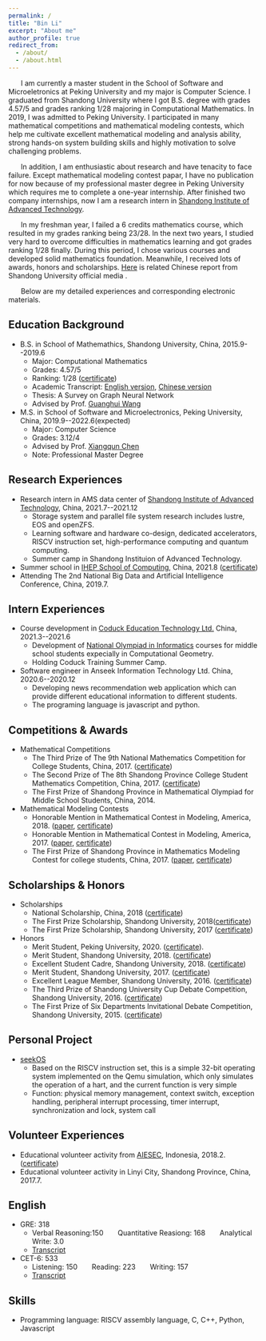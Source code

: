 ```yaml
---
permalink: /
title: "Bin Li"
excerpt: "About me"
author_profile: true
redirect_from: 
  - /about/
  - /about.html
---
```


&emsp;&ensp;  I am currently a master student in the School of Software and Microeletronics at Peking University and my major is Computer Science. 
I graduated from Shandong University where I got B.S. degree with grades 4.57/5 and grades ranking 1/28 majoring in Computational Mathematics. In 2019, I was admitted to Peking University. I participated in many mathematical competitions and mathematical modeling contests, which help me cultivate excellent mathematical modeling and analysis ability, strong hands-on system building skills and highly motivation to solve challenging problems. 

&emsp;&ensp;  In addition, I am enthusiastic about research and have tenacity to face failure. Except mathematical modeling contest papar, I have no publication for now because of my professional master degree in Peking University which requires me to complete a one-year internship. After finished two company internships,  now I am  a research intern in [Shandong Institute of Advanced Technology](http://www.sdiat.cn/).

&emsp;&ensp;  In my freshman year, I failed a 6 credits mathematics course, which resulted in my grades ranking being 23/28. In the next two years, I studied very hard to overcome difficulties in mathematics learning and got grades ranking 1/28 finally.  During this period, I chose various courses and developed solid mathematics foundation. Meanwhile, I received lots of awards, honors and scholarships. [Here](https://mp.weixin.qq.com/s/8xiYZdwlquxZYcx8gpXJ6Q) is related Chinese report from Shandong University official media .

&emsp;&ensp;  Below are my detailed experiences and corresponding electronic materials.  


## Education Background
+ B.S. in School of Mathemathics, Shandong University, China, 2015.9--2019.6
  - Major: Computational Mathematics
  - Grades: 4.57/5
  - Ranking: 1/28 ([certificate](https://alexli8.github.io/files/ranking.pdf))
  - Academic Transcript: [English version](https://alexli8.github.io/files/english%20transcript.pdf), [Chinese version](https://alexli8.github.io/files/chinese%20transcipt.pdf)
  - Thesis: A Survey on Graph Neural Network
  - Advised by Prof. [Guanghui Wang](https://faculty.sdu.edu.cn/wangguanghui1/zh_CN/index.htm)
+ M.S. in School of Software and Microelectronics, Peking University,  China, 2019.9--2022.6(expected)
  - Major: Computer Science
  - Grades: 3.12/4
  - Advised by Prof. [Xiangqun Chen](https://eecs.pku.edu.cn/info/1338/7117.htm)
  - Note: Professional Master Degree
<!--   - Academic Transcript: [English version](https://alexli8.github.io/files/master%20english%20transcript.pdf), [Chinese version](https://alexli8.github.io/files/master%20chinese%20transcript.pdf) -->


## Research Experiences
+ Research intern in AMS data center of [Shandong Institute of Advanced Technology](http://www.sdiat.cn/), China, 2021.7--2021.12
  + Storage system  and parallel file system research includes lustre, EOS and openZFS.
  + Learning software and hardware co-design, dedicated accelerators, RISCV instruction set, high-performance computing and quantum computing.
  + Summer camp in Shandong Instituion of Advanced Technology.
+ Summer school in [IHEP School of Computing](http://www.ihep.cas.cn/), China, 2021.8 ([certificate](https://alexli8.github.io/files/%E6%88%90%E7%BB%A9%E4%BC%98%E7%A7%80%E8%AF%81%E4%B9%A6-%E6%9D%8E%E6%96%8C.jpg))
+ Attending The 2nd National Big Data and Artificial Intelligence Conference, China, 2019.7.


## Intern Experiences
+ Course development in [Coduck Education Technology Ltd.](https://www.coduck.cn/) China, 2021.3--2021.6
  + Development of [National Olympiad in Informatics](https://zh.wikipedia.org/wiki/%E5%85%A8%E5%9B%BD%E9%9D%92%E5%B0%91%E5%B9%B4%E4%BF%A1%E6%81%AF%E5%AD%A6%E5%A5%A5%E6%9E%97%E5%8C%B9%E5%85%8B%E7%AB%9E%E8%B5%9B) courses for middle school students expecially in Computational Geometry.
  + Holding Coduck Training Summer Camp.
+ Software engineer in Anseek Information Technology Ltd. China, 2020.6--2020.12
  + Developing news recommendation web application which can provide different educational information to different students. 
  + The programing language is javascript and python. 


## Competitions & Awards
+ Mathematical Competitions
  + The Third Prize of The 9th National Mathematics Competition for College Students, China, 2017. ([certificate](https://alexli8.github.io/files/national%20math.jpg))
  + The Second Prize of The 8th Shandong Province College Student Mathematics Competition, China, 2017. ([certificate](https://alexli8.github.io/files/mathematics%20competation.jpg))
  + The First Prize of Shandong Province in Mathematical Olympiad for Middle School Students, China, 2014.
+ Mathematical Modeling Contests
  + Honorable Mention in Mathematical Contest in Modeling, America, 2018. ([paper](https://alexli8.github.io/files/MCM2018.pdf), [certificate](https://alexli8.github.io/files/MCM%202018.jpg))
  + Honorable Mention in Mathematical Contest in Modeling, America, 2017. ([paper](https://alexli8.github.io/files/MCM2017.pdf), [certificate](https://alexli8.github.io/files/MCM%202017.jpg))
  + The First Prize of Shandong Province in Mathematics Modeling Contest for college students, China, 2017. ([paper](https://alexli8.github.io/files/A201715010113_%E6%9D%8E%E6%96%8C_%E7%8E%8B%E6%B5%A9_%E5%BC%A0%E8%89%AF.pdf), [certificate](https://alexli8.github.io/files/modeling.jpg))


## Scholarships & Honors
+ Scholarships
  + National Scholarship, China, 2018 ([certificate](https://alexli8.github.io/files/national%20scholarship.pdf))
  + The First Prize Scholarship, Shandong University, 2018([certificate](https://alexli8.github.io/files/fitst%20scholarship.pdf))
  + The First Prize Scholarship, Shandong University, 2017 ([certificate](https://alexli8.github.io/files/first%20prize.jpg))
+ Honors
  + Merit Student, Peking University, 2020. ([certificate]()).
  + Merit Student, Shandong University, 2018. ([certificate](https://alexli8.github.io/files/merit%20student%202018.pdf))
  + Excellent Student Cadre, Shandong University, 2018. ([certificate](https://alexli8.github.io/files/excellent%20student.pdf))
  + Merit Student, Shandong University, 2017. ([certificate](https://alexli8.github.io/files/merit%20student.jpg))
  + Excellent League Member, Shandong University, 2016. ([certificate](https://alexli8.github.io/files/league%20member.jpg))
  + The Third Prize of Shandong University Cup Debate Competition, Shandong University, 2016. ([certificate](https://alexli8.github.io/files/Shandong%20Cup.jpg))
  + The First Prize of Six Departments Invitational Debate Competition, Shandong University, 2015. ([certificate](https://alexli8.github.io/files/six%20department%20cup.jpg))


## Personal Project
+ [seekOS](https://github.com/alexli8/seekOS)
  + Based on the RISCV instruction set, this is a simple 32-bit operating system implemented on the Qemu simulation, which only simulates the operation of a hart, and the current function is very simple
  + Function: physical memory management, context switch, exception handling, peripheral interrupt processing, timer interrupt, synchronization and lock, system call


## Volunteer Experiences
+ Educational volunteer activity from [AIESEC](https://aiesec.org/), Indonesia, 2018.2. ([certificate](https://alexli8.github.io/files/%E5%BF%97%E6%84%BF%E8%AF%81%E6%98%8E.pdf))
+ Educational volunteer activity in Linyi City, Shandong Province, China, 2017.7.


## English 
+ GRE: 318
  - Verbal Reasoning:150 &emsp;&ensp; Quantitative Reasiong: 168 &emsp;&ensp; Analytical Write: 3.0 
  - [Transcript](https://alexli8.github.io/files/GRE.pdf)
+ CET-6: 533
  - Listening: 150 &emsp;&ensp; Reading: 223  &emsp;&ensp; Writing: 157
  - [Transcript](https://alexli8.github.io/files/CET6.pdf)

## Skills
* Programming language: RISCV assembly language, C, C++, Python, Javascript
